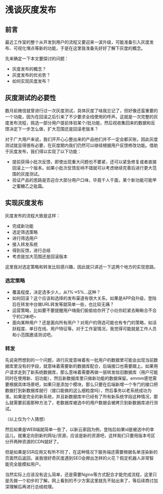 # 浅谈灰度发布

## 前言

最近工作室的整个从开发到用户的流程又要迎来一波升级，可能准备引入灰度发布、可视化埋点等新的功能，于是在这里我准备先好好了解下灰度的概念。

先来确定一下本文要探讨的问题：

- 灰度发布的概念？
- 灰度发布的优劣势？
- 如何实现灰度发布？

## 灰度测试的必要性

数月前微信就曾进行过一次灰度测试，具体灰度了啥我忘记了，但好像还蛮重要的一个功能，因为在回滚之后引来了不少要求全线使用的呼声。这就是一次完整的灰度发布流程，挑选一部分用户提前体验某个/批功能，然后视收集回来的数据和反馈决定下一步怎么做，扩大范围还是回滚老版本？

对于广大用户来说，我们开开心心整出来的产品他们并不一定会都买账，因此灰度测试就显得很有必要，在灰度期内我们仍然可以继续根据用户反馈修改功能。借助于灰度发布，我们得以实现了以下功能：

- 提前获得小批次反馈，即使出现重大问题也不要紧，还可以紧急修复或者直接回滚上一个版本。如果小批次反馈反响不错就可以考虑继续完善后进行更大范围的灰度测试。
- 验证产品的思路是否迎合大部分用户口味，毕竟千人千面，某个新功能可能甲之蜜糖乙之砒霜。



## 实现灰度发布

灰度发布的流程大致是这样：

- 完成新功能
- 选定筛选策略
- 进行筛选用户
- 接入转发系统
- 得到反馈，进行总结
- 考虑是加大范围还是回滚版本



这里我对选定策略和转发比较感兴趣，因此就只讲述一下这两个地方的实现思路。



### 选定策略

- 覆盖程度，决定选多少人，从1%->5%...这种？
- 如何回滚？这个应该和选择的发布渠道有很大关系，如果是APP自升级，登陆后在转发中台做URL转发等就简单一些，也比较无痛？
- 运营策略，比如要不要提醒用户嗨我们偷偷给你开了小灶你赶紧去瞅瞅合不合宁的口味吧~
- 面向某种用户？还是面向所有用户？对用户的筛选可能也有专门的策略，如活跃程度、单日在线、用户特征等。对于工作室情况，我觉得可能就是工作人员和小范围邀请测试吧。



### 转发

先说突然想到的一个问题，进行灰度意味着有一批用户的数据里可能会出现当前数据库里没有的字段，就意味着需要新的数据库配合，后端接口也需要跟上。如果用户请求走到了新系统数据库，那么意味着需要再做一层转发给旧数据库（用户可能同时在使用新、旧功能），然后新数据库里只做新功能的数据保留。emmm感觉需要根据具体场景吧，如果只是添加个模块，那么只要在后端新增一个专门的接口把数据打到新数据库就行（接口能做的这么细粒度吗），然后事务以老系统成功为准。如果是完全的新系统，并且新数据库中已经有了所有新系统字段这种情况，那么就需要前面那种方法了，老数据库被选中的用户数据会被拷贝到新数据库进行测试。

（以上仅为个人猜想）

然后如果是WEB端就简单一些了，以新云家园为例，登陆后如果id是被选中的幸运儿，就重定向到新的网址/资源，应该是新的资源吧，这样我们只要用版本号区分开两种资源的CDN就好了。

但是如果是SSR应用又有所不同了，在这种情况下服务端还需要根据名单渲染新的页面然后返回，诶我很好奇灰度遇到SEO会擦出怎样的火花？假定机器人非常智能完全能模拟用户。



当然实际上应该没有这么简单，还是需要Nginx等方式配合才能完成流程，这里只是先做一个初步的了解。网上看到的不少方案这里就先不贴出来了，等后续商讨加深理解后再进行总结梳理。